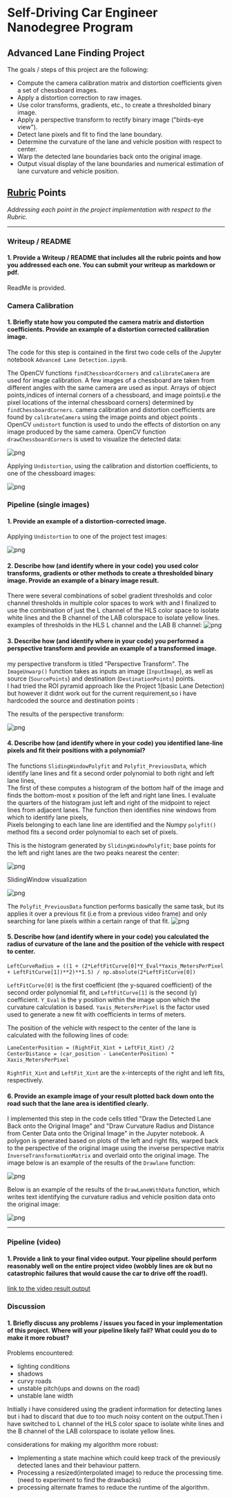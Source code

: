 # Self-Driving Car Engineer Nanodegree Program
## Advanced Lane Finding Project

The goals / steps of this project are the following:

* Compute the camera calibration matrix and distortion coefficients given a set of chessboard images.
* Apply a distortion correction to raw images.
* Use color transforms, gradients, etc., to create a thresholded binary image.
* Apply a perspective transform to rectify binary image ("birds-eye view").
* Detect lane pixels and fit to find the lane boundary.
* Determine the curvature of the lane and vehicle position with respect to center.
* Warp the detected lane boundaries back onto the original image.
* Output visual display of the lane boundaries and numerical estimation of lane curvature and vehicle position.


## [Rubric](https://review.udacity.com/#!/rubrics/571/view) Points
*Addressing each point in the project implementation with respect to the Rubric.*

---
### Writeup / README

#### 1. Provide a Writeup / README that includes all the rubric points and how you addressed each one.  You can submit your writeup as markdown or pdf.  

ReadMe is provided.

### Camera Calibration

#### 1. Briefly state how you computed the camera matrix and distortion coefficients. Provide an example of a distortion corrected calibration image.

The code for this step is contained in the first two code cells of the Jupyter notebook `Advanced Lane Detection.ipynb`.  

The OpenCV functions `findChessboardCorners` and `calibrateCamera` are used for image calibration. A few images of a chessboard are taken from different angles with the same camera are used as input. Arrays of object points,indices of internal corners of a chessboard, and image points(i.e the pixel locations of the internal chessboard corners)  determined by `findChessboardCorners`. camera calibration and distortion coefficients are found by `calibrateCamera` using the image points and object points . OpenCV `undistort` function is used to undo the effects of distortion on any image produced by the same camera. OpenCV function `drawChessboardCorners` is used to visualize the detected data:

![png](examples/CameraCalibration.png)

Applying `Undistortion`, using the calibration and distortion coefficients, to one of the chessboard images:

![png](examples/Undistorted_chessboard.png)

### Pipeline (single images)

#### 1. Provide an example of a distortion-corrected image.

Applying `Undistortion` to one of the project test images:

![png](examples/Undistorted_TestImage.png)

#### 2. Describe how (and identify where in your code) you used color transforms, gradients or other methods to create a thresholded binary image.  Provide an example of a binary image result.

There were several combinations of sobel gradient thresholds and color channel thresholds in multiple color spaces to work with and I finalized to use the
combination of just the L channel of the HLS color space to isolate white lines and the B channel of the LAB colorspace to isolate yellow lines. 
examples of thresholds in the HLS L channel and the LAB B channel:
![png](examples/ColorSpace.png)

#### 3. Describe how (and identify where in your code) you performed a perspective transform and provide an example of a transformed image.

my perspective transform is titled "Perspective Transform".
The `ImageUnwarp()` function takes as inputs an image (`InputImage`), as well as source (`SourcePoints`) and destination (`DestinationPoints`) points.  
I had tried the ROI pyramid approach like the Project 1(basic Lane Detection) but however it didnt
work out for the current requirement,so i have hardcoded the source and destination points :

The results of the perspective transform: 

![png](examples/Unwarped_TestImage.png)

#### 4. Describe how (and identify where in your code) you identified lane-line pixels and fit their positions with a polynomial?

The functions `SlidingWindowPolyfit` and `Polyfit_PreviousData`, which identify lane lines and fit a second order polynomial to both right and left lane lines,  
The first of these computes a histogram of the bottom half of the image and finds the bottom-most x position of the left and right lane lines. 
I evaluate the quarters of the histogram just left and right of the midpoint to reject lines from adjacent lanes. 
The function then identifies nine windows from which to identify lane pixels,  
Pixels belonging to each lane line are identified and the Numpy `polyfit()` method fits a second order polynomial to each set of pixels. 

This is the histogram generated by `SlidingWindowPolyfit`; 
base points for the left and right lanes are the two peaks nearest the center:

![png](examples/Histogram.png)

SlidingWindow visualization

![png](examples/SlidingWindow.png)

The `Polyfit_PreviousData` function performs basically the same task, 
but its applies it over a previous fit (i.e from a previous video frame)
and only searching for lane pixels within a certain range of that fit. 
![png](examples/PolyFill.png)

#### 5. Describe how (and identify where in your code) you calculated the radius of curvature of the lane and the position of the vehicle with respect to center.

```
LeftCurveRadius = ((1 + (2*LeftFitCurve[0]*Y_Eval*Yaxis_MetersPerPixel + LeftFitCurve[1])**2)**1.5) / np.absolute(2*LeftFitCurve[0])
```
`LeftFitCurve[0]` is the first coefficient (the y-squared coefficient) of the second order polynomial fit, 
and `LeftFitCurve[1]` is the second (y) coefficient. 
`Y_Eval` is the y position within the image upon which the curvature calculation is based.
`Yaxis_MetersPerPixel` is the factor used used to generate a new fit with coefficients in terms of meters. 

The position of the vehicle with respect to the center of the lane is calculated with the following lines of code:
```
LaneCenterPosition = (RightFit_Xint + LeftFit_Xint) /2
CenterDistance = (car_position - LaneCenterPosition) * Xaxis_MetersPerPixel
```
`RightFit_Xint` and `LeftFit_Xint` are the x-intercepts of the right and left fits, respectively. 



#### 6. Provide an example image of your result plotted back down onto the road such that the lane area is identified clearly.

I implemented this step in the code cells titled "Draw the Detected Lane Back onto the Original Image" 
and "Draw Curvature Radius and Distance from Center Data onto the Original Image" in the Jupyter notebook. 
A polygon is generated based on plots of the left and right fits, 
warped back to the perspective of the original image using the inverse perspective matrix `InverseTransformationMatrix` and overlaid onto the original image. 
The image below is an example of the results of the `Drawlane` function:

![png](examples/LaneDetectionWithoutData.png)

Below is an example of the results of the `DrawLaneWithData` function, 
which writes text identifying the curvature radius and vehicle position data onto the original image:

![png](examples/LaneDetectionWithData.png)

---

### Pipeline (video)

#### 1. Provide a link to your final video output.  Your pipeline should perform reasonably well on the entire project video (wobbly lines are ok but no catastrophic failures that would cause the car to drive off the road!).

[link to the video result output](./project_video_output.mp4)

### Discussion

#### 1. Briefly discuss any problems / issues you faced in your implementation of this project.  Where will your pipeline likely fail?  What could you do to make it more robust?

Problems encountered: 
- lighting conditions
- shadows 
- curvy roads
- unstable pitch(ups and downs on the road)
- unstable lane width

Initially i have considered using the gradient information for detecting lanes but i had to discard that due to too much noisy content on the output.Then i have switched to L channel of the HLS color space to isolate white lines and the B channel of the LAB colorspace to isolate yellow lines.

considerations for making my algorithm more robust:
- Implementing a state machine which could keep track of the previously detected lanes and their behaviour pattern.
- Processing a resized(interpolated image) to reduce the processing time.(need to experiment to find the drawbacks)
- processing alternate frames to reduce the runtime of the algorithm.
